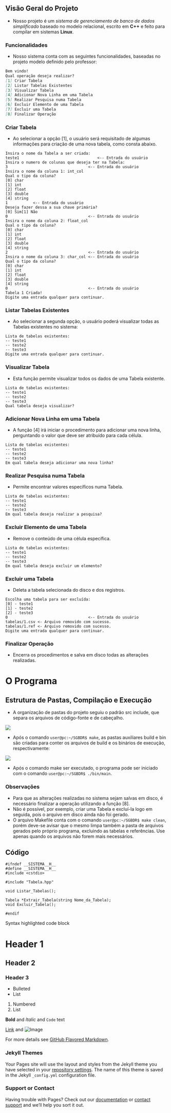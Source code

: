 ## Visão Geral do Projeto

- Nosso projeto é um _sistema de gerenciamento de banco de dados simplificado_ baseado no modelo relacional, escrito em **C++** e feito para compilar em sistemas **Linux**.

### Funcionalidades

- Nosso sistema conta com as seguintes funcionalidades, baseadas no projeto modelo definido pelo professor:

```markdown
Bem vindo!
Qual operação deseja realizar?
[1] Criar Tabela
[2] Listar Tabelas Existentes
[3] Visualizar Tabela
[4] Adicionar Nova Linha em uma Tabela
[5] Realizar Pesquisa numa Tabela
[6] Excluir Elemento de uma Tabela
[7] Excluir uma Tabela
[8] Finalizar Operação
```

### Criar Tabela

- Ao selecionar a opção [1], o usuário será requisitado de algumas informações para criação de uma nova tabela, como consta abaixo.

```
Insira o nome da Tabela a ser criada:
teste1									<-- Entrada do usuário
Insira o numero de colunas que deseja ter na Tabela:
3									<-- Entrada do usuário
Insira o nome da coluna 1: int_col
Qual o tipo da coluna?
[0] char
[1] int
[2] float
[3] double
[4] string
1			<-- Entrada do usuário
Deseja fazer dessa a sua chave primária?
[0] Sim[1] Não
0									<-- Entrada do usuário
Insira o nome da coluna 2: float_col
Qual o tipo da coluna?
[0] char
[1] int
[2] float
[3] double
[4] string
2									<-- Entrada do usuário
Insira o nome da coluna 3: char_col	<-- Entrada do usuário
Qual o tipo da coluna?
[0] char
[1] int
[2] float
[3] double
[4] string
0									<-- Entrada do usuário
Tabela 1 Criada!
Digite uma entrada qualquer para continuar.
```

### Listar Tabelas Existentes

- Ao selecionar a segunda opção, o usuário poderá visualizar todas as Tabelas existentes no sistema:

```
Lista de tabelas existentes:
-- teste1
-- teste2
-- teste3
Digite uma entrada qualquer para continuar.
```

### Visualizar Tabela

- Esta função permite visualizar todos os dados de uma Tabela existente.

```
Lista de tabelas existentes:
-- teste1
-- teste2
-- teste3
Qual tabela deseja visualizar?
```

### Adicionar Nova Linha em uma Tabela

- A função [4] irá iniciar o procedimento para adicionar uma nova linha, perguntando o valor que deve ser atribuído para cada célula.

```
Lista de tabelas existentes:
-- teste1
-- teste2
-- teste3
Em qual tabela deseja adicionar uma nova linha?
```

### Realizar Pesquisa numa Tabela

- Permite encontrar valores específicos numa Tabela.

```
Lista de tabelas existentes:
-- teste1
-- teste2
-- teste3
Em qual tabela deseja realizar a pesquisa?
```

### Excluir Elemento de uma Tabela

- Remove o conteúdo de uma célula específica.

```
Lista de tabelas existentes:
-- teste1
-- teste2
-- teste3
Em qual tabela deseja excluir um elemento?
```

### Excluir uma Tabela

- Deleta a tabela selecionada do disco e dos registros.

```
Escolha uma tabela para ser excluída:
[0] - teste1
[1] - teste2
[2] - teste3
0									<-- Entrada do usuário
tabelas/1.csv <- Arquivo removido com sucesso.
tabelas/1.ref <- Arquivo removido com sucesso.
Digite uma entrada qualquer para continuar.
```

### Finalizar Operação

- Encerra os procedimentos e salva em disco todas as alterações realizadas.

# O Programa

## Estrutura de Pastas, Compilação e Execução

- A organização de pastas do projeto seguiu o padrão src include, que separa os arquivos de código-fonte e de cabeçalho.

![](img/estrutura.png)

- Após o comando `user@pc:~/SGBDR$ make`, as pastas auxiliares build e bin são criadas para conter os arquivos de build e os binários de execução, respectivamente:

![](img/estrutura2.png)

- Após o comando make ser executado, o programa pode ser iniciado com o comando `user@pc:~/SGBDR$ ./bin/main`.

### Observações

- Para que as alterações realizadas no sistema sejam salvas em disco, é necessário finalizar a operação utilizando a função [8].
- Não é possível, por exemplo, criar uma Tabela e excluí-la logo em seguida, pois o arquivo em disco ainda não foi gerado.
- O arquivo Makefile conta com o comando `user@pc:~/SGBDR$ make clean`, porém deve-se avisar que o mesmo limpa também a pasta de arquivos gerados pelo próprio programa, excluindo as tabelas e referências. Use apenas quando os arquivos não forem mais necessários.

## Código

```
#ifndef __SISTEMA__H__
#define __SISTEMA__H__
#include <cstdio>

#include "Tabela.hpp"

void Listar_Tabelas();

Tabela *Extrair_Tabela(string Nome_da_Tabela);
void Excluir_Tabela();

#endif
```

Syntax highlighted code block

# Header 1
## Header 2
### Header 3

- Bulleted
- List

1. Numbered
2. List

**Bold** and _Italic_ and `Code` text

[Link](url) and ![Image](src)


For more details see [GitHub Flavored Markdown](https://guides.github.com/features/mastering-markdown/).

### Jekyll Themes

Your Pages site will use the layout and styles from the Jekyll theme you have selected in your [repository settings](https://github.com/JordyAraujo/SGBDRLP1/settings). The name of this theme is saved in the Jekyll `_config.yml` configuration file.

### Support or Contact

Having trouble with Pages? Check out our [documentation](https://help.github.com/categories/github-pages-basics/) or [contact support](https://github.com/contact) and we’ll help you sort it out.

